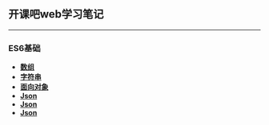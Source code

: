 ## 开课吧web学习笔记

---
### ES6基础
- **[数组](/md/数组.md)** 
- **[字符串](/md/字符串.md)** 
- **[面向对象](/md/面向对象.md)**
- **[Json](/md/Json对象.md)**
- **[Json](/md/Promise.md)**
- **[Json](/md/generator.md)** 